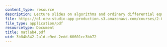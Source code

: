 ```yaml
---
content_type: resource
description: Lecture slides on algorithms and ordinary differential equations (ODE).
file: https://ol-ocw-studio-app-production.s3.amazonaws.com/courses/2-003j-dynamics-and-control-i-fall-2007/3b84b8422a1de9ed2edd60601cc3bb72_matlab4.pdf
file_type: application/pdf
resourcetype: Document
title: matlab4.pdf
uid: 3b84b842-2a1d-e9ed-2edd-60601cc3bb72
---
```

